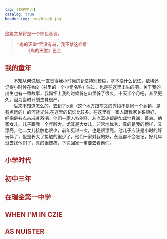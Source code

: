 ```yaml
---
tag: [我的生活]
catalog: true
header-img: img/blog6.jpg
---
```


 <font color = "brown" face = "楷体">  这篇文章将是一个棕色基调。

> “鸟的天堂“里没有鸟，我不禁这样想”  
> ——《鸟的天堂》巴金</font>  


## **<font color = "brown">我的童年</font>**  
&nbsp;&nbsp;&nbsp;&nbsp;&nbsp;&nbsp;&nbsp;不知从何说起,一直觉得我小时候的记忆特别模糊，基本没什么记忆，依稀还记得小时候在`秀段`（村里的一个小组名称）住过，也是在这里出生的吧。关于我的出生也有一番故事，我妈怀上我的时候躲在山里躲了很久，十天半个月吧，甚至更久。因为当时计划生育很严。  
&nbsp;&nbsp;&nbsp;&nbsp;&nbsp;&nbsp;&nbsp;后来不知道怎么的，去到了`水南`（这个地方跟前文的秀段不是同一个乡镇，是有点远的）的河背光住,在这里的记忆比较多。在这里有一家人跟我家关系很好，好像是有点亲戚关系吧。他们一家人特别好，从老至少都是如此地真诚、善良。他家女儿、儿子跟我一个年龄大。尤其是大女儿，非常地优秀，真的是我的榜样，又漂亮。他二女儿接触也很少，前年见过一次，也是很漂亮。他儿子应该是小时的好玩伴了，但是长大了接触的很少了。他们一家对我的好，永远都不会忘记，好几年没去找他们了，真的很愧疚，下次回家一定要去看他们。

## **<font color = "brown">小学时代</font>**  

## **<font color = "brown">初中三年</font>**  

## **<font color = "brown">在瑞金第一中学</font>**  

## **<font color = "brown">WHEN I'M IN CZIE</font>**   

## **<font color = "brown">AS NUISTER</font>**   